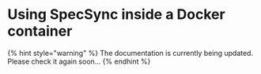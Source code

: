 # Using SpecSync inside a Docker container



{% hint style="warning" %}
The documentation is currently being updated. Please check it again soon...
{% endhint %}

